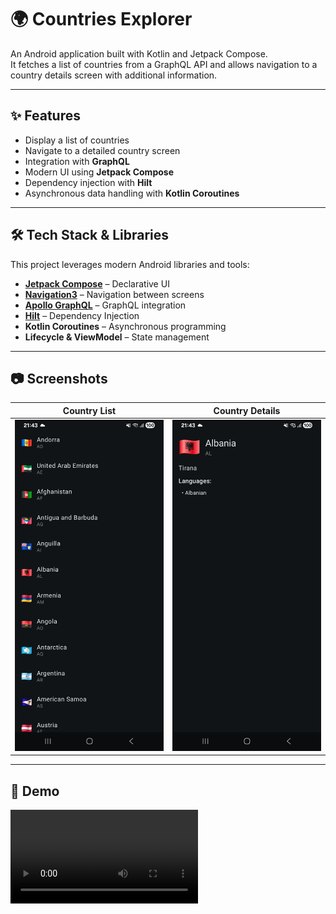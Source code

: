 # 🌍 Countries Explorer

An Android application built with Kotlin and Jetpack Compose.  
It fetches a list of countries from a GraphQL API and allows navigation to a country details screen with additional information.

---

## ✨ Features
- Display a list of countries
- Navigate to a detailed country screen
- Integration with **GraphQL**
- Modern UI using **Jetpack Compose**
- Dependency injection with **Hilt**
- Asynchronous data handling with **Kotlin Coroutines**

---

## 🛠️ Tech Stack & Libraries
This project leverages modern Android libraries and tools:

- **[Jetpack Compose](https://developer.android.com/jetpack/compose)** – Declarative UI
- **[Navigation3](https://developer.android.com/jetpack/compose/navigation)** – Navigation between screens
- **[Apollo GraphQL](https://www.apollographql.com/)** – GraphQL integration
- **[Hilt](https://dagger.dev/hilt/)** – Dependency Injection
- **Kotlin Coroutines** – Asynchronous programming
- **Lifecycle & ViewModel** – State management

---

## 📷 Screenshots
| Country List                      | Country Details                        |
|-----------------------------------|----------------------------------------|
| ![List](./assets/list_screen.png) | ![Details](./assets/detail_screen.png) |

---

## 🎥 Demo
![Demo](./assets/app_video.mp4)
